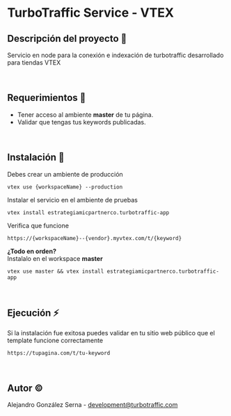 # TurboTraffic Service - VTEX

## Descripción del proyecto :page_facing_up:
Servicio en node para la conexión e indexación de turbotraffic desarrollado para tiendas VTEX

<br/>

## Requerimientos :memo:
- Tener acceso al ambiente **master** de tu página.
- Validar que tengas tus keywords publicadas.

<br/>

## Instalación :house_with_garden:
Debes crear un ambiente de producción
```
vtex use {workspaceName} --production
```
Instalar el servicio en el ambiente de pruebas
```
vtex install estrategiamicpartnerco.turbotraffic-app
```
Verifica que funcione
```
https://{workspaceName}--{vendor}.myvtex.com/t/{keyword}
```

**¿Todo en orden?**
<br/>
Instalalo en el workspace **master**
```
vtex use master && vtex install estrategiamicpartnerco.turbotraffic-app
```
<br/>

## Ejecución :zap:
Si la instalación fue exitosa puedes validar en tu sitio web público que el template funcione correctamente
```
https://tupagina.com/t/tu-keyword
```
<br/>

## Autor :copyright:
Alejandro González Serna - development@turbotraffic.com
